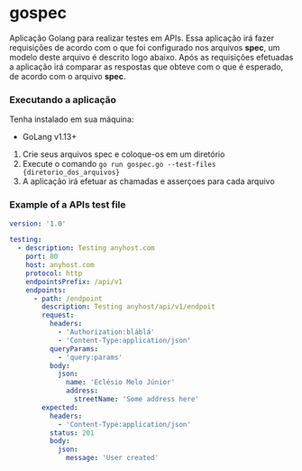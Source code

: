 # gospec

Aplicação Golang para realizar testes em APIs. Essa aplicação irá fazer requisições de acordo com o que foi configurado nos arquivos **spec**, um modelo deste arquivo é descrito logo abaixo. Após as requisições efetuadas a aplicação irá comparar as respostas que obteve com o que é esperado, de acordo com o arquivo **spec**.

### Executando a aplicação

Tenha instalado em sua máquina:

- GoLang v1.13+

1. Crie seus arquivos spec e coloque-os em um diretório
2. Execute o comando `go run gospec.go --test-files {diretorio_dos_arquivos}`
3. A aplicação irá efetuar as chamadas e asserçoes para cada arquivo

### Example of a APIs test file

```yaml
version: '1.0'

testing:
  - description: Testing anyhost.com
    port: 80
    host: anyhost.com
    protocol: http
    endpointsPrefix: /api/v1
    endpoints:
      - path: /endpoint
        description: Testing anyhost/api/v1/endpoit
        request:
          headers:
            - 'Authorization:bláblá'
            - 'Content-Type:application/json'
          queryParams:
            - 'query:params'
          body:
            json:
              name: 'Eclésio Melo Júnior'
              address:
                streetName: 'Some address here'
        expected:
          headers:
            - 'Content-Type:application/json'
          status: 201
          body:
            json:
              message: 'User created'
```

